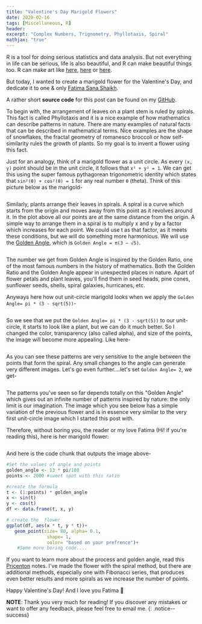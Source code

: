 ```yaml
---
title: "Valentine's Day Marigold Flowers"
date: 2020-02-16
tags: [Miscellaneous, R]
header:
excerpt: "Complex Numbers, Trignometry, Phyllotaxis, Spiral"
mathjax: "true"
---
```

R is a tool for doing serious statistics and data analysis. But not everything in life can be serious, life is also beautiful, and R can make beautiful things too. R can make art like [here](https://toadhanks.github.io/julia/), [here](https://toadhanks.github.io/barnsleysFern/) or [here](https://toadhanks.github.io/mandelbrot/). 

But today, I wanted to create a marigold flower for the Valentine's Day, and dedicate it to one & only [Fatima Sana Shaikh](https://en.wikipedia.org/wiki/Fatima_Sana_Shaikh).

A rather short **source code** for this post can be found on my [GitHub](https://github.com/ToadHanks/marigold-phyllotaxis_R).

To begin with, the arrangement of leaves on a plant stem is ruled by spirals. This fact is called Phyllotaxis and it is a nice example of how mathematics can describe patterns in nature. There are many examples of natural facts that can be described in mathematical terms. Nice examples are the shape of snowflakes, the fractal geometry of romanesco broccoli or how self-similarity rules the growth of plants. So my goal is to invent a flower using this fact. 

Just for an analogy, think of a marigold flower as a unit circle. As every `(x, y)` point should be in the unit circle, it follows that `x² + y² = 1`. We can get this using the super famous pythagorean trigonometric identity which states that `sin²(θ) + cos²(θ) = 1` for any real number `θ` (theta). Think of this picture below as the marigold-

   <img src="{{ site.url }}{{ site.baseurl }}/images/marigold/circle.png" alt="">

Similarly, plants arrange their leaves in spirals. A spiral is a curve which starts from the origin and moves away from this point as it revolves around it. In the plot above all our points are at the same distance from the origin. A simple way to arrange them in a spiral is to multiply x and y by a factor which increases for each point. We could use t as that factor, as it meets these conditions, but we will do something more harmonious. We will use the [Golden Angle](https://en.wikipedia.org/wiki/Golden_angle), which is 
`Golden Angle = π(3 − √5)`.

   <img src="{{ site.url }}{{ site.baseurl }}/images/marigold/Golden_Angle.png" alt="">

The number we get from Golden Angle is inspired by the Golden Ratio, one of the most famous numbers in the history of mathematics. Both the Golden Ratio and the Golden Angle appear in unexpected places in nature. Apart of flower petals and plant leaves, you'll find them in seed heads, pine cones, sunflower seeds, shells, spiral galaxies, hurricanes, etc.

Anyways here how out unit-circle marigold looks when we apply the `Golden Angle= pi * (3 - sqrt(5))`-

   <img src="{{ site.url }}{{ site.baseurl }}/images/marigold/spiral.png" alt="">

So we see that we put the `Golden Angle= pi * (3 - sqrt(5))` to our unit-circle, it starts to look like a plant, but we can do it much better. So I changed the color, transparency (also called alpha), and size of the points, the image will become more appealing. Like here-

   <img src="{{ site.url }}{{ site.baseurl }}/images/marigold/spiral_gold.png" alt="">

As you can see these patterns are very sensitive to the angle between the points that form the spiral. Any small changes to the angle can generate very different images. Let's go even further....let's set `Golden Angle= 2`, we get-

   <img src="{{ site.url }}{{ site.baseurl }}/images/marigold/angled_spiral.png" alt="">

The patterns you've seen so far depends totally on this "Golden Angle" which gives out an infinite number of patterns inspired by nature: the only limit is our imagination. The image which you see below has a simple variation of the previous flower and is in essence very similar to the very first unit-circle image which I started this post with.

Therefore, without boring you, the reader or my love Fatima (Hi! if you're reading this), here is her marigold flower:

   <img src="{{ site.url }}{{ site.baseurl }}/images/marigold/Phyllotaxis_fatima.png" alt="">

And here is the code chunk that outputs the image above-

```r
#Set the values of angle and points
golden_angle <- 13 * pi/180
points <- 2000 #sweet spot with this ratio

#create the formula
t <- (1:points) * golden_angle
x <- sin(t)
y <- cos(t)
df <- data.frame(t, x, y)

# create the  flower
ggplot(df, aes(x * t, y * t))+ 
   geom_point(size= 80, alpha= 0.1, 
               shape= 1, 
               color= "based on your prefrence")+
    #Some more boring code....             
```

If you want to learn more about the process and golden angle, read this [Pricenton](https://www.princeton.edu/~akosmrlj/MAE545_S2017/lecture12_slides.pdf) notes. I've made the flower with the spiral method, but there are additional methods, especially one with Fibonacci series, that produces even better results and more spirals as we increase the number of points.

Happy Valentine's Day! And I love you Fatima 💖

**NOTE**: Thank you very much for reading! If you discover any mistakes or want to offer any feedback, please feel free to email me.
{: .notice--success}

